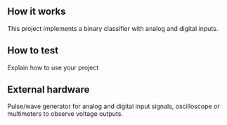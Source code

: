 <!---

This file is used to generate your project datasheet. Please fill in the information below and delete any unused
sections.

You can also include images in this folder and reference them in the markdown. Each image must be less than
512 kb in size, and the combined size of all images must be less than 1 MB.
-->

## How it works

This project implements a binary classifier with analog and digital inputs.

## How to test

Explain how to use your project

## External hardware

Pulse/wave generator for analog and digital input signals, oscilloscope or multimeters to observe voltage outputs.
